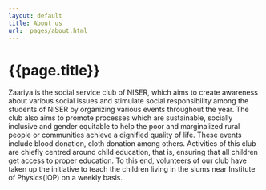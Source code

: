 ```yaml
---
layout: default
title: About us
url: _pages/about.html
---
```

<h1 class="center-align">{{page.title}}</h1>
<p>
Zaariya is the social service club of NISER, which aims to create awareness about various social issues and stimulate social responsibility among the students of NISER by organizing various events throughout the year. The club also aims to promote processes which are sustainable, socially inclusive and gender equitable to help the poor and marginalized rural people or communities achieve a dignified quality of life. These events include blood donation, cloth donation among others. Activities of this club are chiefly centred around child education, that is, ensuring that all children get access to proper education. To this end, volunteers of our club have taken up the initiative to teach the children living in the slums near Institute of Physics(IOP) on a weekly basis.
</p>
